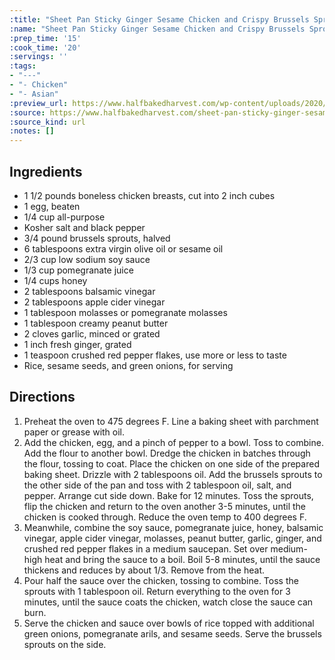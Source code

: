 ```yaml
---
:title: "Sheet Pan Sticky Ginger Sesame Chicken and Crispy Brussels Sprouts\t\t"
:name: "Sheet Pan Sticky Ginger Sesame Chicken and Crispy Brussels Sprouts\t\t"
:prep_time: '15'
:cook_time: '20'
:servings: ''
:tags:
- "---"
- "- Chicken"
- "- Asian"
:preview_url: https://www.halfbakedharvest.com/wp-content/uploads/2020/09/Sheet-Pan-Sticky-Ginger-Sesame-Chicken-and-Crispy-Brussels-Sprouts-1-500x500.jpg
:source: https://www.halfbakedharvest.com/sheet-pan-sticky-ginger-sesame-chicken/
:source_kind: url
:notes: []
---
```


## Ingredients
- 1 1/2 pounds boneless chicken breasts, cut into 2 inch cubes
- 1  egg, beaten
- 1/4 cup all-purpose
- Kosher salt and black pepper
- 3/4 pound brussels sprouts, halved
- 6 tablespoons extra virgin olive oil or sesame oil
- 2/3 cup low sodium soy sauce
- 1/3 cup pomegranate juice
- 1/4 cups honey
- 2 tablespoons balsamic vinegar
- 2 tablespoons apple cider vinegar
- 1 tablespoon molasses or pomegranate molasses
- 1 tablespoon creamy peanut butter
- 2 cloves garlic, minced or grated
- 1 inch fresh ginger, grated
- 1 teaspoon crushed red pepper flakes, use more or less to taste
- Rice, sesame seeds, and green onions, for serving


## Directions
1. Preheat the oven to 475 degrees F. Line a baking sheet with parchment paper or grease with oil.
2. Add the chicken, egg, and a pinch of pepper to a bowl. Toss to combine. Add the flour to another bowl. Dredge the chicken in batches through the flour, tossing to coat. Place the chicken on one side of the prepared baking sheet. Drizzle with 2 tablespoons oil. Add the brussels sprouts to the other side of the pan and toss with 2 tablespoon oil, salt, and pepper. Arrange cut side down. Bake for 12 minutes. Toss the sprouts, flip the chicken and return to the oven another 3-5 minutes, until the chicken is cooked through. Reduce the oven temp to 400 degrees F.
3. Meanwhile, combine the soy sauce, pomegranate juice, honey, balsamic vinegar, apple cider vinegar, molasses, peanut butter, garlic, ginger, and crushed red pepper flakes in a medium saucepan. Set over medium-high heat and bring the sauce to a boil. Boil 5-8 minutes, until the sauce thickens and reduces by about 1/3. Remove from the heat.
4. Pour half the sauce over the chicken, tossing to combine. Toss the sprouts with 1 tablespoon oil. Return everything to the oven for 3 minutes, until the sauce coats the chicken, watch close the sauce can burn.
5. Serve the chicken and sauce over bowls of rice topped with additional green onions, pomegranate arils, and sesame seeds. Serve the brussels sprouts on the side.

